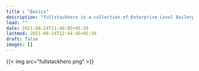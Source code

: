 ```yaml
---
title : "Basics"
description: "fullstackhero is a collection of Enterprise Level Boilerplates for Modern Web Applications that gets you started with premium application development in no-time!"
lead: ""
date: 2021-08-24T11:40:05+05:30
lastmod: 2021-08-24T12:44:46+05:30
draft: false
images: []
---
```


{{< img src="fullstackhero.png" >}}
